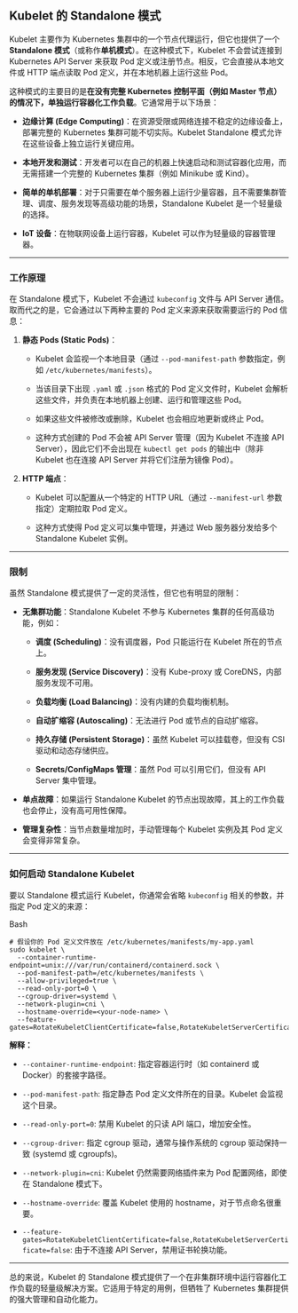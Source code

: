 ## Kubelet 的 Standalone 模式

Kubelet 主要作为 Kubernetes 集群中的一个节点代理运行，但它也提供了一个**Standalone 模式**（或称作**单机模式**）。在这种模式下，Kubelet 不会尝试连接到 Kubernetes API Server 来获取 Pod 定义或注册节点。相反，它会直接从本地文件或 HTTP 端点读取 Pod 定义，并在本地机器上运行这些 Pod。

这种模式的主要目的是**在没有完整 Kubernetes 控制平面（例如 Master 节点）的情况下，单独运行容器化工作负载**。它通常用于以下场景：

- **边缘计算 (Edge Computing)**：在资源受限或网络连接不稳定的边缘设备上，部署完整的 Kubernetes 集群可能不切实际。Kubelet Standalone 模式允许在这些设备上独立运行关键应用。
    
- **本地开发和测试**：开发者可以在自己的机器上快速启动和测试容器化应用，而无需搭建一个完整的 Kubernetes 集群（例如 Minikube 或 Kind）。
    
- **简单的单机部署**：对于只需要在单个服务器上运行少量容器，且不需要集群管理、调度、服务发现等高级功能的场景，Standalone Kubelet 是一个轻量级的选择。
    
- **IoT 设备**：在物联网设备上运行容器，Kubelet 可以作为轻量级的容器管理器。
    

---

### 工作原理

在 Standalone 模式下，Kubelet 不会通过 `kubeconfig` 文件与 API Server 通信。取而代之的是，它会通过以下两种主要的 Pod 定义来源来获取需要运行的 Pod 信息：

1. **静态 Pods (Static Pods)**：
    
    - Kubelet 会监视一个本地目录（通过 `--pod-manifest-path` 参数指定，例如 `/etc/kubernetes/manifests`）。
        
    - 当该目录下出现 `.yaml` 或 `.json` 格式的 Pod 定义文件时，Kubelet 会解析这些文件，并负责在本地机器上创建、运行和管理这些 Pod。
        
    - 如果这些文件被修改或删除，Kubelet 也会相应地更新或终止 Pod。
        
    - 这种方式创建的 Pod 不会被 API Server 管理（因为 Kubelet 不连接 API Server），因此它们不会出现在 `kubectl get pods` 的输出中（除非 Kubelet 也在连接 API Server 并将它们注册为镜像 Pod）。
        
2. **HTTP 端点**：
    
    - Kubelet 可以配置从一个特定的 HTTP URL（通过 `--manifest-url` 参数指定）定期拉取 Pod 定义。
        
    - 这种方式使得 Pod 定义可以集中管理，并通过 Web 服务器分发给多个 Standalone Kubelet 实例。
        

---

### 限制

虽然 Standalone 模式提供了一定的灵活性，但它也有明显的限制：

- **无集群功能**：Standalone Kubelet 不参与 Kubernetes 集群的任何高级功能，例如：
    
    - **调度 (Scheduling)**：没有调度器，Pod 只能运行在 Kubelet 所在的节点上。
        
    - **服务发现 (Service Discovery)**：没有 Kube-proxy 或 CoreDNS，内部服务发现不可用。
        
    - **负载均衡 (Load Balancing)**：没有内建的负载均衡机制。
        
    - **自动扩缩容 (Autoscaling)**：无法进行 Pod 或节点的自动扩缩容。
        
    - **持久存储 (Persistent Storage)**：虽然 Kubelet 可以挂载卷，但没有 CSI 驱动和动态存储供应。
        
    - **Secrets/ConfigMaps 管理**：虽然 Pod 可以引用它们，但没有 API Server 集中管理。
        
- **单点故障**：如果运行 Standalone Kubelet 的节点出现故障，其上的工作负载也会停止，没有高可用性保障。
    
- **管理复杂性**：当节点数量增加时，手动管理每个 Kubelet 实例及其 Pod 定义会变得非常复杂。
    

---

### 如何启动 Standalone Kubelet

要以 Standalone 模式运行 Kubelet，你通常会省略 `kubeconfig` 相关的参数，并指定 Pod 定义的来源：

Bash

```
# 假设你的 Pod 定义文件放在 /etc/kubernetes/manifests/my-app.yaml
sudo kubelet \
  --container-runtime-endpoint=unix:///var/run/containerd/containerd.sock \
  --pod-manifest-path=/etc/kubernetes/manifests \
  --allow-privileged=true \
  --read-only-port=0 \
  --cgroup-driver=systemd \
  --network-plugin=cni \
  --hostname-override=<your-node-name> \
  --feature-gates=RotateKubeletClientCertificate=false,RotateKubeletServerCertificate=false
```

**解释：**

- `--container-runtime-endpoint`: 指定容器运行时（如 containerd 或 Docker）的套接字路径。
    
- `--pod-manifest-path`: 指定静态 Pod 定义文件所在的目录。Kubelet 会监视这个目录。
    
- `--read-only-port=0`: 禁用 Kubelet 的只读 API 端口，增加安全性。
    
- `--cgroup-driver`: 指定 cgroup 驱动，通常与操作系统的 cgroup 驱动保持一致 (systemd 或 cgroupfs)。
    
- `--network-plugin=cni`: Kubelet 仍然需要网络插件来为 Pod 配置网络，即使在 Standalone 模式下。
    
- `--hostname-override`: 覆盖 Kubelet 使用的 hostname，对于节点命名很重要。
    
- `--feature-gates=RotateKubeletClientCertificate=false,RotateKubeletServerCertificate=false`: 由于不连接 API Server，禁用证书轮换功能。
    

---

总的来说，Kubelet 的 Standalone 模式提供了一个在非集群环境中运行容器化工作负载的轻量级解决方案。它适用于特定的用例，但牺牲了 Kubernetes 集群提供的强大管理和自动化能力。